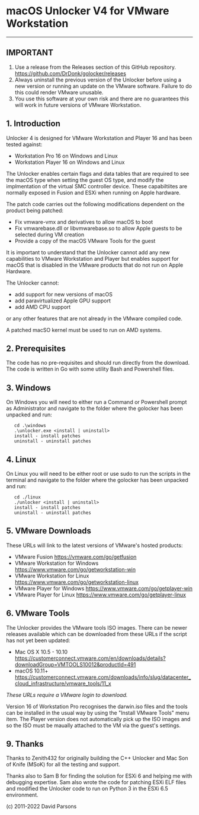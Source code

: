 # macOS Unlocker V4 for VMware Workstation

---
**IMPORTANT**
---
1. Use a release from the Releases section of this GitHub repository. https://github.com/DrDonk/golocker/releases
2. Always uninstall the previous version of the Unlocker before using a new version or
   running an update on the VMware software. Failure to do this could render VMware unusable.
3. You use this software at your own risk and there are no guarantees this will work
   in future versions of VMware Workstation.

## 1. Introduction
Unlocker 4 is designed for VMware Workstation and Player 16 and has been tested against:

* Workstation Pro 16 on Windows and Linux
* Workstation Player 16 on Windows and Linux

The Unlocker enables certain flags and data tables that are required to see the macOS type when setting
the guest OS type, and modify the implmentation of the virtual SMC controller device. These capabiltiites are normally 
exposed in Fusion and ESXi when running on Apple hardware.

The patch code carries out the following modifications dependent on the product being patched:

* Fix vmware-vmx and derivatives to allow macOS to boot
* Fix vmwarebase.dll or libvmwarebase.so to allow Apple guests to be selected during VM creation
* Provide a copy of the macOS VMware Tools for the guest

It is important to understand that the Unlocker cannot add any new capabilities to VMware Workstation and Player
but enables support for macOS that is disabled in the VMware products that do not run on Apple Hardware.

The Unlocker cannot:

* add support for new versions of macOS
* add paravirtualized Apple GPU support 
* add AMD CPU support

or any other features that are not already in the VMware compiled code. 

A patched macSO kernel must be used to run on AMD systems.

## 2. Prerequisites
The code has no pre-requisites and should run directly from the download. The code is written in Go with some 
utility Bash and Powershell files.

## 3. Windows
On Windows you will need to either run a Command or Powershell prompt as Administrator and navigate to the folder
where the golocker has been unpacked and run:

```
   cd .\windows
   .\unlocker.exe <install | uninstall>
   install - install patches
   uninstall - uninstall patches
```
## 4. Linux
On Linux you will need to be either root or use sudo to run the scripts in the terminal and navigate to the folder
where the golocker has been unpacked and run:

```
   cd ./linux
   ./unlocker <install | uninstall>
   install - install patches
   uninstall - uninstall patches
```

## 5. VMware Downloads
These URLs will link to the latest versions of VMware's hosted products:

* VMware Fusion https://vmware.com/go/getfusion
* VMware Workstation for Windows https://www.vmware.com/go/getworkstation-win
* VMware Workstation for Linux https://www.vmware.com/go/getworkstation-linux
* VMware Player for Windows https://www.vmware.com/go/getplayer-win
* VMware Player for Linux https://www.vmware.com/go/getplayer-linux

## 6. VMware Tools
The Unlocker provides the VMware tools ISO images. There can be newer releases available which can be downloaded
from these URLs if the script has not yet been updated:

* Mac OS X 10.5 - 10.10 https://customerconnect.vmware.com/en/downloads/details?downloadGroup=VMTOOLS10012&productId=491
* macOS 10.11+ https://customerconnect.vmware.com/downloads/info/slug/datacenter_cloud_infrastructure/vmware_tools/11_x

_These URLs require a VMware login to download._

Version 16 of Workstation Pro recognises the darwin.iso files and the tools can be installed in the usual way by
using the "Install VMware Tools" menu item. The Player version does not automatically pick up the ISO images and so
the ISO must be maually attached to the VM via the guest's settings.

## 9. Thanks
Thanks to Zenith432 for originally building the C++ Unlocker and Mac Son of Knife
(MSoK) for all the testing and support.

Thanks also to Sam B for finding the solution for ESXi 6 and helping me with
debugging expertise. Sam also wrote the code for patching ESXi ELF files and
modified the Unlocker code to run on Python 3 in the ESXi 6.5 environment.

(c) 2011-2022 David Parsons
